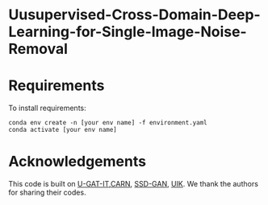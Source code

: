 # Uusupervised-Cross-Domain-Deep-Learning-for-Single-Image-Noise-Removal  
# Requirements
To install requirements:
```
conda env create -n [your env name] -f environment.yaml 
conda activate [your env name]
```

# Acknowledgements
This code is built on [U-GAT-IT](https://github.com/znxlwm/UGATIT-pytorch),[CARN](https://github.com/nmhkahn/CARN-pytorch), [SSD-GAN](https://github.com/cyq373/SSD-GAN), [UIK](https://github.com/jdg900/UID-FDK/tree/1b1ae84d5a7b8bfdaac42c2f20660b0f8dbdeb75). We thank the authors for sharing their codes.
